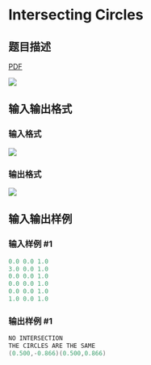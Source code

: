 # Intersecting Circles

## 题目描述

[problemUrl]: https://uva.onlinejudge.org/index.php?option=com_onlinejudge&Itemid=8&category=6&page=show_problem&problem=394

[PDF](https://uva.onlinejudge.org/external/4/p453.pdf)

![](https://cdn.luogu.com.cn/upload/vjudge_pic/UVA453/984cf5870a3673de72a6c2609eabae1f0d444241.png)

## 输入输出格式

### 输入格式

![](https://cdn.luogu.com.cn/upload/vjudge_pic/UVA453/4f86088e6d29db3ac8060db51b7d14086acb088c.png)

### 输出格式

![](https://cdn.luogu.com.cn/upload/vjudge_pic/UVA453/ceb73f7a38ebe14917835709a288e397b1e9ba29.png)

## 输入输出样例

### 输入样例 #1

```cpp
0.0 0.0 1.0
3.0 0.0 1.0
0.0 0.0 1.0
0.0 0.0 1.0
0.0 0.0 1.0
1.0 0.0 1.0
```


### 输出样例 #1

```cpp
NO INTERSECTION
THE CIRCLES ARE THE SAME
(0.500,-0.866)(0.500,0.866)
```


